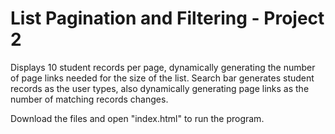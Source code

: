 # List Pagination and Filtering - Project 2

Displays 10 student records per page, dynamically generating the number of page links needed for the size of the list.
Search bar generates student records as the user types, also dynamically generating page links as the number of matching records changes.

Download the files and open "index.html" to run the program.